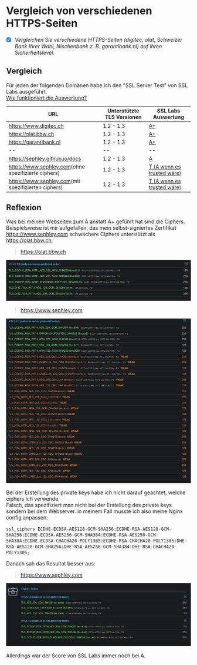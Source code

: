 # Vergleich von verschiedenen HTTPS-Seiten
- [x] *Vergleichen Sie verschiedene HTTPS-Seiten (digitec, olat, Schweizer Bank Ihrer Wahl, Nischenbank z. B. garantibank.nl) auf ihren Sicherheitslevel.*

## Vergleich

Für jeden der folgenden Domänen habe ich den "SSL Server Test" von SSL Labs ausgeführt.  
[Wie funktioniert die Auswertung?](https://github.com/ssllabs/research/wiki/SSL-Server-Rating-Guide)


| **URL**| **Unterstützte TLS Versionen**| **SSL Labs Auswertung**|
|--|--|--|
| <https://www.digitec.ch>| 1.2 - 1.3| [A+](https://www.ssllabs.com/ssltest/analyze.html?d=www.digitec.ch)|
| <https://olat.bbw.ch>| 1.2 - 1.3| [A+](https://www.ssllabs.com/ssltest/analyze.html?d=olat.bbw.ch)|
| <https://garantibank.nl>| 1.2 - 1.3| [A+](https://www.ssllabs.com/ssltest/analyze.html?d=garantibank.nl)|
|--|--|--|
| <https://sephley.github.io/docs>| 1.2 - 1.3| [A](https://www.ssllabs.com/ssltest/analyze.html?d=sephley.github.io)|
| <https://www.sephley.com>(ohne spezifizierte ciphers)| 1.2 - 1.3| [T (A wenn es trusted wäre)](https://www.ssllabs.com/ssltest/analyze.html?d=www.sephley.com)|
| <https://www.sephley.com>(mit spezifizierten ciphers)| 1.2 - 1.3| [T (A wenn es trusted wäre)](https://www.ssllabs.com/ssltest/analyze.html?d=www.sephley.com)|

## Reflexion
Was bei meinen Webseiten zum A anstatt A+ geführt hat sind die Ciphers.  
Beispielsweise ist mir aufgefallen, das mein selbst-signiertes Zertifikat <https://www.sephley.com> schwächere Ciphers unterstützt als <https://olat.bbw.ch>.

><https://olat.bbw.ch>

![olat-bbw-ciphers](../images/ssllabs-olat-bbw.png)

><https://www.sephley.com>

![www-sephley-ciphers](../images/ssllabs-www-sephley.png)

Bei der Erstellung des private keys habe ich nicht darauf geachtet, welche ciphers ich verwende.  
Falsch, das spezifiziert man nicht bei der Erstellung des private keys sondern bei dem Webserver. in meinem Fall musste ich also meine Nginx config anpassen:
```
ssl_ciphers ECDHE-ECDSA-AES128-GCM-SHA256:ECDHE-RSA-AES128-GCM-SHA256:ECDHE-ECDSA-AES256-GCM-SHA384:ECDHE-RSA-AES256-GCM-SHA384:ECDHE-ECDSA-CHACHA20-POLY1305:ECDHE-RSA-CHACHA20-POLY1305:DHE-RSA-AES128-GCM-SHA256:DHE-RSA-AES256-GCM-SHA384:DHE-RSA-CHACHA20-POLY1305;
```
Danach sah das Resultat besser aus:

><https://www.sephley.com>

![www-sephley-ciphers-2](../images/ssllabs-www-sephley-2.png)

Allerdings war der Score von SSL Labs immer noch bei A.